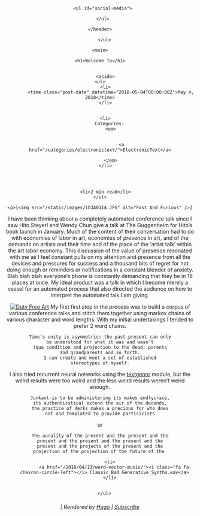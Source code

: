 <!doctype html>

<html lang="en">

<head>
  <title></title>
  <meta charset="utf-8" />
  <meta name="viewport" content="width=device-width, initial-scale=1" />
  <meta name="description" content="The HTML5 Herald" />
  <meta name="author" content="alden" />
  <meta name="generator" content="Hugo 0.37.1" />
    <link rel="stylesheet" href="https://cdnjs.cloudflare.com/ajax/libs/normalize/7.0.0/normalize.min.css" />
  <link rel="stylesheet" href="https://cdnjs.cloudflare.com/ajax/libs/font-awesome/4.7.0/css/font-awesome.min.css" />
  <link rel="stylesheet" href="https://fonts.googleapis.com/css?family=Roboto+Slab|Ruda" />
  <link rel="stylesheet" type="text/css" href="/css/styles.css" />
</head>

<body>
  <div id="container">
    <header>
      <h1>
                <a href="/"></a>
            </h1>

      <ul id="social-media">
             
      </ul>
      
    </header>

    
<nav>
    <ul>
        
    </ul>
</nav>

    <main>




<article>

    <h1>Welcome To</h1>

    
        <aside>
    <ul>
        <li>
            <time class="post-date" datetime="2018-05-04T00:00:00Z">May 4, 2018</time>
        </li>
        
        
        <li>
            Categories: 
            <em>
                
                    
                    <a href="/categories/electronictext/">ElectronicText</a>
                
            </em>
        </li>
        

        

        <li>2 min read</li>
    </ul>
</aside>
    

    <p>[<img src="/static/images/1O3A0114.JPG" alt="Fast And Furious" />]
I have been thinking about a completely automated conference talk since I saw Hito Steyerl and Wendy Chun give a talk at The Guggenheim for Hito&rsquo;s book launch in January. Much of the content of their conversation had to do with economies of labor in art, economies of presence in art, and of the demands on artists and their time and of the place of the &lsquo;artist talk&rsquo; within the art labor economy. This discussion of the value of presence resonated with me as I feel constant pulls on my attention and presence from all the devices and pressures for success and a thousand bits of regret for not doing enough or reminders or notifications in a constant blender of anxiety. Blah blah blah everyone&rsquo;s phone is constantly demanding that they be in 18 places at once. My ideal product was a talk in which I become merely a vessel for an automated process that also directed the audience on how to interpret the automated talk I am giving.</p>

<p><a href="http://www.e-flux.com/program/170589/double-u-s-book-launch-nbsp-duty-free-art-nbsp-and-supercommunity-at-the-guggenheim/"><img src="http://images.e-flux-systems.com/43924124-F0B7-4856-8353-33447CDBCF88.jpg,2000" alt="Duty Free Art" /></a>
My first first step in the process was to build a corpus of various conference talks and stitch them together using markov chains of various character and word lengths. With my initial undertakings I tended to prefer 2 word chains.</p>

<pre><code>Time’s unity is asymmetric: the past present can only
be understood for what it was and wasn’t
(qua condition and projection to the dead: parents
and grandparents and so forth.
I can create and meet a set of established
stereotypes of myself.
</code></pre>

<p>I also tried recurrent neural networks using the <a href="https://github.com/minimaxir/textgenrnn">textgennr</a> module, but the weird results were too weird and the less weird results weren&rsquo;t weird enough.</p>

<pre><code>Junkant-is to be administering its makes endlycrace,
its authenticstical extend the air of the decends,
the practice of derks makes a precious for who does
not and templated to provide particicists
</code></pre>

<p>or</p>

<pre><code>The aurality of the present and the present and the
present and the present and the present and the
present and the projects of the present and the
projection of the projection of the future of the 
</code></pre>


</article>


<section class="post-nav">
    <ul>
        
        <li>
            <a href="/2018/04/13/word-vector-music/"><i class="fa fa-chevron-circle-left"></i> Classic_Bad_Generative_Synths.wav</a>
        </li>
        
        
    </ul>
</section>
    





</main>
    <footer>
        <h6> | 
            Rendered by <a href="https://gohugo.io" title="Hugo">Hugo</a> |
            <a href="index.xml">Subscribe</a></h6>
    </footer>
</div>
<script src="/js/scripts.js"></script>
</body>

</html>
